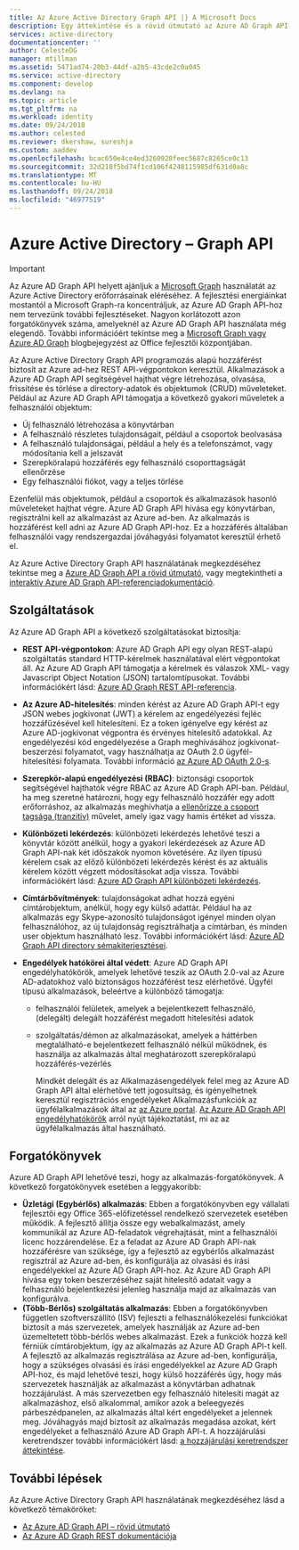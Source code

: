 ```yaml
---
title: Az Azure Active Directory Graph API |} A Microsoft Docs
description: Egy áttekintése és a rövid útmutató az Azure AD Graph API, amely lehetővé teszi a programozott hozzáférést az Azure ad-hez REST API-végpontokon keresztül.
services: active-directory
documentationcenter: ''
author: CelesteDG
manager: mtillman
ms.assetid: 5471ad74-20b3-44df-a2b5-43cde2c0a045
ms.service: active-directory
ms.component: develop
ms.devlang: na
ms.topic: article
ms.tgt_pltfrm: na
ms.workload: identity
ms.date: 09/24/2018
ms.author: celested
ms.reviewer: dkershaw, sureshja
ms.custom: aaddev
ms.openlocfilehash: bcac650e4ce4ed3260920feec5687c8265ce0c13
ms.sourcegitcommit: 32d218f5bd74f1cd106f4248115985df631d0a8c
ms.translationtype: MT
ms.contentlocale: hu-HU
ms.lasthandoff: 09/24/2018
ms.locfileid: "46977519"
---
```

# <a name="azure-active-directory-graph-api"></a>Azure Active Directory – Graph API

> [!IMPORTANT]
> Az Azure AD Graph API helyett ajánljuk a [Microsoft Graph](https://graph.microsoft.io/) használatát az Azure Active Directory erőforrásainak eléréséhez. A fejlesztési energiáinkat mostantól a Microsoft Graph-ra koncentráljuk, az Azure AD Graph API-hoz nem tervezünk további fejlesztéseket. Nagyon korlátozott azon forgatókönyvek száma, amelyeknél az Azure AD Graph API használata még elegendő. További információért tekintse meg a [Microsoft Graph vagy Azure AD Graph](https://dev.office.com/blogs/microsoft-graph-or-azure-ad-graph) blogbejegyzést az Office fejlesztői központjában.

Az Azure Active Directory Graph API programozás alapú hozzáférést biztosít az Azure ad-hez REST API-végpontokon keresztül. Alkalmazások a Azure AD Graph API segítségével hajthat végre létrehozása, olvasása, frissítése és törlése a directory-adatok és objektumok (CRUD) műveleteket. Például az Azure AD Graph API támogatja a következő gyakori műveletek a felhasználói objektum:

* Új felhasználó létrehozása a könyvtárban
* A felhasználó részletes tulajdonságait, például a csoportok beolvasása
* A felhasználó tulajdonságai, például a hely és a telefonszámot, vagy módosítania kell a jelszavát
* Szerepköralapú hozzáférés egy felhasználó csoporttagságát ellenőrzése
* Egy felhasználói fiókot, vagy a teljes törlése

Ezenfelül más objektumok, például a csoportok és alkalmazások hasonló műveleteket hajthat végre. Azure AD Graph API hívása egy könyvtárban, regisztrálni kell az alkalmazást az Azure ad-ben. Az alkalmazás is hozzáférést kell adni az Azure AD Graph API-hoz. Ez a hozzáférés általában felhasználói vagy rendszergazdai jóváhagyási folyamatot keresztül érhető el.

Az Azure Active Directory Graph API használatának megkezdéséhez tekintse meg a [Azure AD Graph API a rövid útmutató](active-directory-graph-api-quickstart.md), vagy megtekintheti a [interaktív Azure AD Graph API-referenciadokumentáció](https://msdn.microsoft.com/Library/Azure/Ad/Graph/api/api-catalog).

## <a name="features"></a>Szolgáltatások

Az Azure AD Graph API a következő szolgáltatásokat biztosítja:

* **REST API-végpontokon**: Azure AD Graph API egy olyan REST-alapú szolgáltatás standard HTTP-kérelmek használatával elért végpontokat áll. Az Azure AD Graph API támogatja a kérelmek és válaszok XML- vagy Javascript Object Notation (JSON) tartalomtípusokat. További információkért lásd: [Azure AD Graph REST API-referencia](https://msdn.microsoft.com/Library/Azure/Ad/Graph/api/api-catalog).
* **Az Azure AD-hitelesítés**: minden kérést az Azure AD Graph API-t egy JSON webes jogkivonat (JWT) a kérelem az engedélyezési fejléc hozzáfűzésével kell hitelesíteni. Ez a token igényelve egy kérést az Azure AD-jogkivonat végpontra és érvényes hitelesítő adatokkal. Az engedélyezési kód engedélyezése a Graph meghívásához jogkivonat-beszerzési folyamatot, vagy használhatja az OAuth 2.0 ügyfél-hitelesítési folyamata. További információ [az Azure AD OAuth 2.0-s](https://msdn.microsoft.com/library/azure/dn645545.aspx).
* **Szerepkör-alapú engedélyezési (RBAC)**: biztonsági csoportok segítségével hajthatók végre RBAC az Azure AD Graph API-ban. Például, ha meg szeretné határozni, hogy egy felhasználó hozzáfér egy adott erőforráshoz, az alkalmazás meghívhatja a [ellenőrizze a csoport tagsága (tranzitív)](https://msdn.microsoft.com/Library/Azure/Ad/Graph/api/functions-and-actions#checkMemberGroups) művelet, amely igaz vagy hamis értéket ad vissza.
* **Különbözeti lekérdezés**: különbözeti lekérdezés lehetővé teszi a könyvtár között anélkül, hogy a gyakori lekérdezések az Azure AD Graph API-nak két időszakok nyomon követésére. Az ilyen típusú kérelem csak az előző különbözeti lekérdezés kérést és az aktuális kérelem között végzett módosításokat adja vissza. További információkért lásd: [Azure AD Graph API különbözeti lekérdezés](https://msdn.microsoft.com/Library/Azure/Ad/Graph/howto/azure-ad-graph-api-differential-query).
* **Címtárbővítmények**: tulajdonságokat adhat hozzá egyéni címtárobjektum, anélkül, hogy egy külső adattár. Például ha az alkalmazás egy Skype-azonosító tulajdonságot igényel minden olyan felhasználóhoz, az új tulajdonság regisztrálhatja a címtárban, és minden user objektum használható lesz. További információkért lásd: [Azure AD Graph API directory sémakiterjesztései](https://msdn.microsoft.com/Library/Azure/Ad/Graph/howto/azure-ad-graph-api-directory-schema-extensions).
* **Engedélyek hatókörei által védett**: Azure AD Graph API engedélyhatókörök, amelyek lehetővé teszik az OAuth 2.0-val az Azure AD-adatokhoz való biztonságos hozzáférést tesz elérhetővé. Ügyfél típusú alkalmazások, beleértve a különböző támogatja:
  
  * felhasználói felületek, amelyek a bejelentkezett felhasználó, (delegált) delegált hozzáférést megadott hitelesítési adatok
  * szolgáltatás/démon az alkalmazásokat, amelyek a háttérben megtalálható-e bejelentkezett felhasználó nélkül működnek, és használja az alkalmazás által meghatározott szerepköralapú hozzáférés-vezérlés
    
    Mindkét delegált és az Alkalmazásengedélyek felel meg az Azure AD Graph API által elérhetővé tett jogosultság, és igényelhetnek keresztül regisztrációs engedélyeket Alkalmazásfunkciók az ügyfélalkalmazások által az [az Azure portal](https://portal.azure.com). [Az Azure AD Graph API engedélyhatókörök](https://msdn.microsoft.com/Library/Azure/Ad/Graph/howto/azure-ad-graph-api-permission-scopes) arról nyújt tájékoztatást, mi az az ügyfélalkalmazás által használható.

## <a name="scenarios"></a>Forgatókönyvek

Azure AD Graph API lehetővé teszi, hogy az alkalmazás-forgatókönyvek. A következő forgatókönyvek esetében a leggyakoribb:

* **Üzletági (Egybérlős) alkalmazás**: Ebben a forgatókönyvben egy vállalati fejlesztői egy Office 365-előfizetéssel rendelkező szervezetek esetében működik. A fejlesztő állítja össze egy webalkalmazást, amely kommunikál az Azure AD-feladatok végrehajtását, mint a felhasználói licenc hozzárendelése. Ez a feladat az Azure AD Graph API-nak hozzáférésre van szüksége, így a fejlesztő az egybérlős alkalmazást regisztrál az Azure ad-ben, és konfigurálja az olvasási és írási engedélyekkel az Azure AD Graph API-hoz. Az Azure AD Graph API hívása egy token beszerzéséhez saját hitelesítő adatait vagy a felhasználó bejelentkezési jelenleg használja majd az alkalmazás van konfigurálva.
* **(Több-Bérlős) szolgáltatás alkalmazás**: Ebben a forgatókönyvben független szoftverszállító (ISV) fejleszti a felhasználókezelési funkciókat biztosít a más szervezetek, amelyek használják az Azure ad-ben üzemeltetett több-bérlős webes alkalmazást. Ezek a funkciók hozzá kell férniük címtárobjektum, így az alkalmazás az Azure AD Graph API-t kell. A fejlesztő az alkalmazás regisztrálása az Azure ad-ben, konfigurálja, hogy a szükséges olvasási és írási engedélyekkel az Azure AD Graph API-hoz, és majd lehetővé teszi, hogy külső hozzáférés úgy, hogy más szervezetek használják az alkalmazást a könyvtárban adhatnak hozzájárulást. A más szervezetben egy felhasználó hitelesíti magát az alkalmazáshoz, első alkalommal, amikor azok a beleegyezés párbeszédpanelen, az alkalmazás által kért engedélyeket a jelennek meg. Jóváhagyás majd biztosít az alkalmazás megadása azokat, kért engedélyeket a felhasználó Azure AD Graph API-t. A hozzájárulási keretrendszer további információkért lásd: [a hozzájárulási keretrendszer áttekintése](consent-framework.md).

## <a name="next-steps"></a>További lépések

Az Azure Active Directory Graph API használatának megkezdéséhez lásd a következő témaköröket:

* [Az Azure AD Graph API – rövid útmutató](active-directory-graph-api-quickstart.md)
* [Az Azure AD Graph REST dokumentációja](https://msdn.microsoft.com/Library/Azure/Ad/Graph/api/api-catalog)
